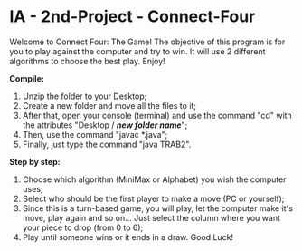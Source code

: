 # IA - 2nd-Project - Connect-Four

Welcome to Connect Four: The Game!
The objective of this program is for you to play against the computer and try to win.
It will use 2 different algorithms to choose the best play.
Enjoy!

**Compile:**
1. Unzip the folder to your Desktop;
2. Create a new folder and move all the files to it;
3. After that, open your console (terminal) and use the command "cd" with the attributes "Desktop / ***new folder name***";
4. Then, use the command "javac *.java";
5. Finally, just type the command "java TRAB2".

**Step by step:**
1. Choose which algorithm (MiniMax or Alphabet) you wish the computer uses;
2. Select who should be the first player to make a move (PC or yourself);
3. Since this is a turn-based game, you will play, let the computer make it's move, play again and so on...
   Just select the column where you want your piece to drop (from 0 to 6);
4. Play until someone wins or it ends in a draw. Good Luck! 
